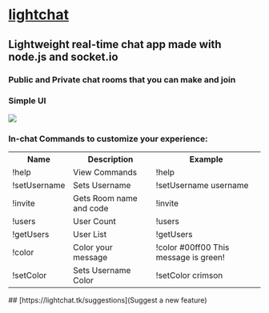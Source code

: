 # [lightchat](https://lightchat.tk)


## Lightweight real-time chat app made with node.js and socket.io
### Public and Private chat rooms that you can make and join
### Simple UI
![](https://github.com/Walker30263/lightchat/blob/main/img/ui.png?raw=true)
### In-chat Commands to customize your experience:
<table>
          <tr>
            <th>Name</th>
            <th>Description</th>
            <th>Example</th>
          </tr>
          <tr>
            <td>!help</td>
            <td>View Commands</td>
            <td>!help</td>
          </tr>
          <tr>
            <td>!setUsername</td>
            <td>Sets Username</td>
            <td>!setUsername username</td>
          </tr>
          <tr>
            <td>!invite</td>
            <td>Gets Room name and code</td>
            <td>!invite</td>
          </tr>
          <tr>
            <td>!users</td>
            <td>User Count</td>
            <td>!users</td>
          </tr>
          <tr>
            <td>!getUsers</td>
            <td>User List</td>
            <td>!getUsers</td>
          </tr>
          <tr>
            <td>!color</td>
            <td>Color your message</td>
            <td>!color #00ff00 This message is green!</td>
          </tr>
          <tr>
            <td>!setColor</td>
            <td>Sets Username Color</td>
            <td>!setColor crimson</td>
          </tr>
        </table>
## [https://lightchat.tk/suggestions](Suggest a new feature)
